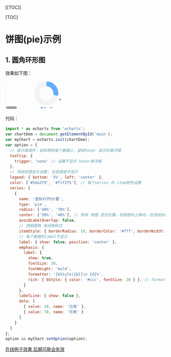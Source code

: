 [[TOC]]

[TOC]

# 饼图(pie)示例

## 1. 圆角环形图

效果如下图：

<img src="./img/001-pie.gif" style="zoom: 25%;" />

代码：

```js
import * as echarts from 'echarts';
var chartDom = document.getElementById('main');
var myChart = echarts.init(chartDom);
var option = {
  // 提示框组件：鼠标移到每个数据上，鼠标hover 显示的悬浮框
  tooltip: {
    trigger: 'none' // 设置不显示 hover悬浮框
  },
  // 项目标题显示设置: 在底部居中显示
  legend: { bottom: '5%', left: 'center' },
  color: ['#5da2f9', '#f1f2f5'], // 每个series 的 item颜色设置
  series: [
    {
      name: '虚拟VCPU计量',
      type: 'pie',
      radius: ['40%', '70%'],
      center: ['50%', '40%'], // 修改 饼图 显示位置。将饼图向上移动。后添加的属性，示例里面没有这个属性
      avoidLabelOverlap: false,
      // 饼图圆角 有间隙样式
      itemStyle: { borderRadius: 10, borderColor: '#fff', borderWidth: 2 },
      // 每个数据的label不显示
      label: { show: false, position: 'center' },
      emphasis: {
        label: {
          show: true,
          fontSize: 30,
          fontWeight: 'bold',
          formatter: '{bStyle|{b}}\n {d}%',
          rich: { bStyle: { color: '#ccc', fontSize: 20 } }, // formatter中的样式
        }
      },
      labelLine: { show: false },
      data: [
        { value: 28, name: '已用' },
        { value: 70, name: '可用' }
      ]
    }
  ]
};
option && myChart.setOption(option);
```

[在线例子效果 后期可能会失效](https://echarts.apache.org/examples/zh/editor.html?c=pie-borderRadius&code=PYBwLglsB2AEC8sDeAoWsD0HaAXjQXJ6BiFoCN-gb3KBY_4AT5g4BaDfnoAxKg89aBUcoA6mgdsaBQcoDD_1AFsADcApgCdYgPjM8gELdANQaA7WwJpYYYMAA2kEAC5kS9GBEQA5kdE6A5NBhDzmbID7owHb-gWDlJsfsJHzF6AL4AaJSxYQE8MwDu3KkAMjMknHUAKdUBUvUALhMBRHUBaOUklNSFTaAATHSRYACNgMBUAWwsAVgBSc39YbIAzMAsAYyFoMFFbAKV29WARHQBtcwBiaryAQwAmZoBOBthJ5oBGZoXq8wBdRuDmAGdRCCEj2ClYCB6KwByMwCcgpyUTw3OxvV10b9hoGYqhBZAFphgH2jABqAGEAAoAVUAhdGAecSGp99ABPECA1YgM7In7oEQzPIQACuRzG5gALAAGeqNcwAdhpe0CeNgMwEwAgeQAMjNikI1AB5TxqGbaWDNGZqE4svHBQA-mYA_tUAYOqAJcjYIBIc0AL6mATLTAOwWgHh9FHXW4AZTAqOyhRKwzyogASoSSWTYOsqY1SiI7SIIUMRqsJs0gytPd6AOpcsC8HRzWD9VmHVhsKSi_lqVx4Y2pgXWo78ADuOkl0qEjRAwCONyg0A6XR6Ij6sp-QgqIF4M0rLtQrPQ2bUhWNPzzwELyhExNLg--zRgYFNEAAXpiAMzuqfoGfdMNCYy8NqrUpqPK4nsb4YVGblMyrJDFc2WoQAH1vvl8AB04Eg8r5aevYIZ2mjZASnvK1gMGNRhgsCZ2lglZNznRdMTmKk4zjA5sBnEQLyvEQ0ikQ0p18Y14zxPtuQgaBMSKYdR2LE50ONWYwBmD5TyKAQpQnGMAA5Gj-AELEAJ91AApXRspw4rjMUZfj_kxcxAHvlMS42NXZPmI9A1N8ABuIA)

<iframe
  :src="$withBase('/echarts-example/pie/001-pie-borderRadius.html')"
  width="100%" height="200"
  frameborder="0" scrolling="No" leftmargin="0" topmargin="0"
/>

## 2. 粗细不同的环形饼图

效果图片：

<img src="./img/001-pie1.gif" style="zoom:50%;" />

```js
import * as echarts from 'echarts';

var chartDom = document.getElementById('main');
var myChart = echarts.init(chartDom);
var option;

option = {
  // 整个容器的背景色
  backgroundColor: '#fff',
  // 中间标题
  title: {
    text: '环形饼图',
    left: 'center',
    top: 'center',
    textStyle: {
      fontSize: 20,
      color: '#333'
    }
  },
  // 提示框样式
  tooltip: {
    trigger: 'item',
    backgroundColor: '#000', // 弹窗背景黑色
    textStyle: {
      color: '#fff' // 文字白色
    }
  },
  // 项目标题显示设置: 在底部居中显示
  legend: { bottom: '0', left: 'center' },
  // 数据颜色
  color: ['#b8741a', '#7f7f7f'],
  series: [
    // 最底层透明边框环
    {
      type: 'pie',
      radius: ['86%', '87%'], // 控制边框环宽度和位置
      // 设置饼图在容器中的位置：[水平位置， 垂直位置]
      center: ['50%', '45%'],
      data: [{ value: 100, itemStyle: { color: 'rgba(0, 0, 0, 0.05)' } }],
      label: { show: false },
      silent: true, // 禁止交互
      z: 1
    },
    // 主圆环图：两个数据块
    {
      name: '环形饼图',
      type: 'pie',
      radius: ['50%', '75%'], // 控制主环厚度
      // 设置饼图在容器中的位置：[水平位置， 垂直位置]
      center: ['50%', '45%'],
      data: [
        {
          value: 13000,
          name: '剩余'
          // itemStyle: {
          //   color: '#b8741a'
          // }
        },
        {
          value: 18000,
          name: '已分配'
          // itemStyle: {
          //   color: '#7f7f7f'
          // }
        }
      ],
      label: {
        show: false
      },
      labelLine: {
        show: false
      },
      z: 2
    },
    // 第二个圆环（用于 A 更粗）——通过叠加实现
    {
      name: '环形饼图',
      type: 'pie',
      radius: ['50%', '80%'], // 比上面更厚
      // 设置饼图在容器中的位置：[水平位置， 垂直位置]
      center: ['50%', '45%'],
      data: [
        {
          value: 13000,
          name: '剩余'
          // itemStyle: {
          //   color: '#b8741a'
          // }
        },
        {
          value: 18000,
          name: '已分配',
          itemStyle: {
            color: 'transparent'
          }
        }
      ],
      label: { show: false },
      labelLine: { show: false },
      z: 3
    }
  ]
};

option && myChart.setOption(option);
```

[在线例子效果 后期可能会失效](https://echarts.apache.org/examples/zh/editor.html?c=bar-simple&code=PYBwLglsB2AEC8sDeAoW6MHpO0C6mgqOUE7tQCzVAQt0BmAwezNAnILQ3QCMBDAYwGsBzAJ2AFdoAJgGFgAG2BcAXLADkAYgBmSmQBo69bLEC0coBfUwOAWgDIz1GSGFEBTaanr0w5gB5hpMwPXOgI31APpmA_tVXH6FhSdZFnNoOy5fGxNQZxCw8wi1KPQ7RwBlMABPCys_GwUYMDSIAC9LWAAmAAYk5PQWMQlnOQBmNpk89ABfPK7ajRxABeNALk9AMQtAdgtAeH08sGAxSBBcurAuCA4OBOcIOwBbSOTmdm4-QRFxKVk5KuvVWE1ATn1AdK8qQEW82mWHIqyc5E6MBvOzSUChkdTuOEA4aaAdW1AL5u72SPSifTymkAnhmAO7dDIA-M2GgD7owB2_tJABTqgFS9QAXCYBRHS0OLyFg2gissAYwDAsx2ziqtwCQRkcXCoORUU0gAdTQB2xoAcjPh9ABTVgAG15AwABwAdgALABGJi3eQqhR6vUyAC6_QwAGcEhBzGbpHK_ppAADmJMAQjqAeATAHBmgE740YuP7WMFZEDlGQgK37OpcJgCCC8G3ymRKgBsAFIdarUybwbBAOXGgDYlb0uQC92oAyvUAMSqAWXl8X90JoCd4iSQtKRK4Asf7lgBYbQDOepXADD_sEAQeqAF7dK0bq7A-Zt4wBWKqplSyNVTjOmqICJhgJi2sfoJCwABuTFEvHKGuu8-25h2GWy5V3MouMi4HGYAAoarB35-AHRVKcASgFWBETBE0x1EJgGHMURGTNAALYAAHdpAUQ8LSAlcbDNCALDCaQVmPedNEAQM9ACNrQASuUAJLkxxKaQNT-QVkk0QBuOUAMHUXC8FtABI5fAxUAdXU_THaAmB2YN3G8cNkkDYNQ3MCSokjaNY1tGQZznWQVSXY1CJwPMmJcQAs5WLMda3xetG2bfE2y7XsB2HfFRzBcdQnCZTVJ1RdlzHNcNy3Ryd23DADyPE8WmuGoAvQISROcQBLJUATXk5LBTQLyvb5bwirN6kaB85GVdUtQ6PysBwYDHIYxz_SKoLj1opUwowuoouDQAn3UAMCVAFlExK6mS3Zrx-Sq_M0LLAUuA19RBDLNFKsFpqiUDHPAyDoN-Iq4MQ5DUPMMdyuSRaoIAGQgaB0tW-CkNgFDRAtbaGowGjKno27NEAGm9ABi5fA2MACH_AApXQA4uVgABBWBABezQB0n0ASH_ABQCSHACwEwBx-MAA-VAAKlQA87UABucBMcprnDEnxbpSTIg2cGSuowBSYzjBU3PnBNZy0rNABXrQAoOUAI3Tgf04ycDrLwG2IJtWw7bt8T7IcRzHCcLipumaY8rSvPXTd5QCgbHOqkL6oy7HZHi0mhRwFK-pOorMvHbLmjyzVtUmkqAp2uoVbBNXao143YC1mQ2s6_GbANtKlld02RpkFYmGgM0QCYLhnMK43ZoRMd5rBPblt3NbzsutC7ZsZPDuOmCzo2q7zHQ6jpBaei8gcjAugAbiAA)

<iframe
  :src="$withBase('/echarts-example/pie/002-simple.html')"
  width="100%" height="200"
  frameborder="0" scrolling="No" leftmargin="0" topmargin="0"
/>


## 3. 显示每个数据的值

![](./img/001-pie2.png)

```js
const option = {
  title: {
    text: '我是大标题',
    subtext: '我是副标题',
    left: 'center'
  },
  tooltip: {
    trigger: 'item',
  },
  // 图例显示
  legend: {
    orient: 'vertical',   // 垂直布局
    left: 10,             // 距离左边 10px
    bottom: 10,           // 距离底部 10px
    textStyle: {
      fontSize: 12
    }
  },
  series: [
    {
      name: '扩容情况',
      type: 'pie',
      radius: ['0%', '70%'],  // 内外半径：第二个的百分比决定这个饼图的大小
      center: ['50%', '55%'], // 中心点位置：通过这个来移动饼图
      // 设置距离容器边缘: 这个设置可以达到位移饼图的效果，但是无法达到把饼图变大的效果
      // top: 10, bottom: 10, left: 10, right: 10,
      // 设置每个数据显示的样式
      itemStyle: {
        borderRadius: 5,     // 圆角半径
        borderColor: '#fff', // 边框颜色
        borderWidth: 2,      // 边框宽度
      },
      label: {
        formatter: '{b}: {c}',
      },
      // 每个数据指示的标题线长度
      labelLine: {
        length: 20,  // 第一段线长度
        length2: 40, // 第二段线长度
      },
      data: [
        { value: 11, name: 'CPU扩容需求数', itemStyle: { color: '#87CEFA' } },
        { value: 11, name: '内存扩容需求数', itemStyle: { color: '#FFA500' } },
        { value: 11, name: '磁盘扩容需求数', itemStyle: { color: '#9370DB' } },
      ],
      // 当鼠标 hover 到数据项上，ECharts 会触发 emphasis 状态
      emphasis: {
        // 高亮时数据显示样式
        itemStyle: {
          borderWidth: 5,      // 高亮时的边框宽度
          borderColor: '#fff', // 高亮时的边框颜色
          shadowBlur: 10,      // 高亮时的阴影模糊度
          shadowOffsetX: 0,    // 高亮时的阴影水平偏移
          shadowOffsetY: 0,    // 高亮时的阴影垂直偏移
          shadowColor: 'rgba(0, 0, 0, 0.5)', // 高亮时的阴影颜色
        },
        // 高亮时的数据标签样式
        label: {
          show: true,              // 高亮时是否显示标签
          fontSize: 18,
          fontWeight: 'bold'
        }
      },
    },
  ],
};
```

[在线例子效果 后期可能会失效](https://echarts.apache.org/examples/zh/editor.html?c=pie-simple&code=PYBwLglsB2AEC8sDeAoWtJgDYFMBcya6GOAHmAQOSCIRoPRmg5JqDgFoBkZlANEegM4CuARmDIVYNWoHslFu06xcAM2GUAxjmiCATpSIBfDujDBgWSCAKpiGNRADmVnGqoRBAWynodRAPQfYgP7VA0fKAfGaAXJ5EuLbQACam0sCWKgoAbnaQigCGWOzoXrCAQeqAL26AwHqAAjrScsIAjAAMbOa1Wd6Au7GA3Z6AZ7qAnfGwVSCk0nzAYPpOBFU1dcTZzYCpeoAXCZ2V3dKC5ADKYACeuNF1sjBgyxAAXvidAEzSWtq6sFx2EDhcBADa0ma10KlOx5SAlkaAndqAowaAVsVXLV1iAviA7iDzGpUhEIDwHrBHpRKgBSTKUADs6MoAF0atlAKGKgDRNQBSyoAQ_UAWP-AGm9ADFygCo5QAhboA_N0AYEqAFetAM2KgCztQCb8QzAD6ZPiZ9EA8DrSdDKVR2J6UACsuJqCvlGIJsGygFo5QDD-oBOh0AsvKAO38qYAsBMA4_ECwCm5oBvz0AFUrCyUa7yAPujDc1foALNTagAx_AgC12Ae-VAKdygD74wAMSvrrcKmYAJU0AOeaAGH_AGLytEAB6aAVZtw4Aoo2FgA3leixuOO7L6ExzGp9AbAIblmQ4eTDaqwSxWAAWFWqxZdhsA89YMwAOpoA7Y2CTMA7BaAeH1HY4cE5Vhtjq86n01BE7AAlOEIpHy0bjbyAMHVAEuRlMd6GXq7UAGFDLEqABiWSPzLZNqAMQtADkZgCcg0-wc92ADqEARGArYECcu57rAb6AL3agBleo67h1FgqR8DgWBbGMOxqE4qQDLKIhIHwWimIoWjQsQiG1NkfZDoA4MZBEyLCAP1-gD-qfBSEoWhAAyEDQAuP64NAVggWBTbZDSgAAcoArdasexYyCcJrYnAQAAsYnePSMlsQhVzmBEuGpE8P5ILACTpDwxzlOUNTvJ8VCXgACgAqn8gAA6YAQjb9pk06zusmzILAig3vYIh3gAHFil4AKIAGIAIKULAWhJbptQmWZWAWcM1mwLZXxEoAGtpuZ53nOHO_kmUFWC3qFMXxYqlSJcllF1Ol5mWTleVUIAgx6ABtuxVeTUPnlQugXBfeACcADMOIACIAEJNSljoEl2sCAMr6gAE-YwsCtsASRqLAYZDoAnhmAFByCZRZerapGoYBcLAgBY8oAZ5GAIvKsAziAN1cBAD2AG1OgCABo6n3fb9GF1NkgAbWYAdXKAG-mQ7BBOP7DX5_FjMQf5qIBwGgbAO5OrAMOw0yMFyejmPXtVIWUA-T6Et4RMkx-37o9wN0RMAADu82ZSFIwE4zgAsaYAjvqAIRWgBTPmTYxcOzXMAPKPjcYAABoEOphNw0yIuACw2gDOeoA8grWj-bNwvLis4GAACaav0xrxMi_khvG9csuc5TNWUGoVh8KkAAUTYBzUlQAHTygAlM-DOayLX4_i1VFR8TjCAH7eSPo8hqHoYQrMu1zBBgGoFkQTnUNw7QgBkKsEKfOzsqj7Ecwxhal2y7P-ODWO2VB9FgESaOjFx1PHlGrVoADcQA)

<iframe
  :src="$withBase('/echarts-example/pie/003-pie.html')"
  width="100%" height="300"
  frameborder="0" scrolling="No" leftmargin="0" topmargin="0"
/>

